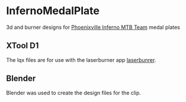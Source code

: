 # InfernoMedalPlate
3d and burner designs for [Phoenixville Inferno MTB Team](https://www.pxvmtb.org/) medal plates


## XTool D1

The lqx files are for use with the laserburner app [laserbunrer](https://www.laserbox.com/).


## Blender

Blender was used to create the design files for the clip.

